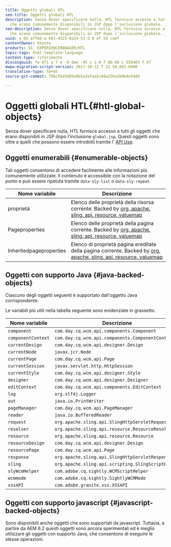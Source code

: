 ```yaml
---
title: Oggetti globali HTL
seo-title: Oggetti globali HTL
description: Senza dover specificare nulla, HTL fornisce accesso a tutti gli oggetti
  che erano comunemente disponibili in JSP dopo l'inclusione globale. jsp.
seo-description: Senza dover specificare nulla, HTL fornisce accesso a tutti gli oggetti
  che erano comunemente disponibili in JSP dopo l'inclusione globale. jsp.
uuid: e 03 affbb-a 683-4323-8224-53 d 8 ef 59 caef
contentOwner: Utente
products: SG_ EXPERIENCEMANAGER/HTL
topic-tags: html-template-language
content-type: riferimento
discoiquuid: fe 071 a 7 e -0 dae -45 c 1-9 f 86-80 c 558483 f 87
mwpw-migration-script-version: 2017-10-12 T 21 58.665-0400
translation-type: tm+mt
source-git-commit: 796c55d3d85e6b5a3efaa5c04a25be1b0b4e54dd

---
```



# Oggetti globali HTL{#htl-global-objects}

Senza dover specificare nulla, HTL fornisce accesso a tutti gli oggetti che erano disponibili in JSP dopo l'inclusione `global.jsp`. Questi oggetti sono oltre a quelli che possono essere introdotti tramite l' [API Use](use-api.md).

## Oggetti enumerabili {#enumerable-objects}

Tali oggetti consentono di accedere facilmente alle informazioni più comunemente utilizzate. Il contenuto è accessibile con la notazione del punto e può essere ripetuta tramite `data-sly-list` o `data-sly-repeat`.

| Nome variabile | Descrizione |
|--- |--- |
| proprietà | Elenco delle proprietà della risorsa corrente. Backed by [org. apache. sling. api. resource. valuemap](https://helpx.adobe.com/experience-manager/6-3/sites/developing/using/reference-materials/javadoc/org/apache/sling/api/resource/ValueMap.html) |
| Pageproperties | Elenco delle proprietà della pagina corrente. Backed by [org. apache. sling. api. resource. valuemap](https://helpx.adobe.com/experience-manager/6-3/sites/developing/using/reference-materials/javadoc/org/apache/sling/api/resource/ValueMap.hmtl) |
| Inheritedpageproperties | Elenco di proprietà pagina ereditate della pagina corrente. Backed by [org. apache. sling. api. resource. valuemap](https://helpx.adobe.com/experience-manager/6-3/sites/developing/using/reference-materials/javadoc/org/apache/sling/api/resource/ValueMap.html) |


## Oggetti con supporto Java {#java-backed-objects}

Ciascuno degli oggetti seguenti è supportato dall'oggetto Java corrispondente.

Le variabili più utili nella tabella seguente sono evidenziate in grassetto.

| Nome variabile | Descrizione |  |
|---|---|---|
| `component` | `com.day.cq.wcm.api.components.Component` |  |
| `componentContext` | `com.day.cq.wcm.api.components.ComponentContext` |  |
| `currentDesign` | `com.day.cq.wcm.api.designer.Design` |  |
| `currentNode` | `javax.jcr.Node` |  |
| `currentPage` | `com.day.cq.wcm.api.Page` |  |
| `currentSession` | `javax.servlet.http.HttpSession` |  |
| `currentStyle` | `com.day.cq.wcm.api.designer.Style` |  |
| `designer` | `com.day.cq.wcm.api.designer.Designer` |  |
| `editContext` | `com.day.cq.wcm.api.components.EditContext` |  |
| `log` | `org.slf4j.Logger` |  |
| `out` | `java.io.PrintWriter` |  |
| `pageManager` | `com.day.cq.wcm.api.PageManager` |  |
| `reader` | `java.io.BufferedReader` |  |
| `request` | `org.apache.sling.api.SlingHttpServletRequest` |  |
| `resolver` | `org.apache.sling.api.resource.ResourceResolver` |  |
| `resource` | `org.apache.sling.api.resource.Resource` |  |
| `resourceDesign` | `com.day.cq.wcm.api.designer.Design` |  |
| `resourcePage` | `com.day.cq.wcm.api.Page` |  |
| `response` | `org.apache.sling.api.SlingHttpServletResponse` |  |
| `sling` | `org.apache.sling.api.scripting.SlingScriptHelper` |  |
| `slyWcmHelper` | `com.adobe.cq.sightly.WCMScriptHelper` |  |
| `wcmmode` | `com.adobe.cq.sightly.SightlyWCMMode` |  |
| `xssAPI` | `com.adobe.granite.xss.XSSAPI` |  |

## Oggetti con supporto javascript {#javascript-backed-objects}

Sono disponibili anche oggetti che sono supportati da javascript. Tuttavia, a partire da AEM 6.2 questi oggetti sono ancora sperimentali ed è meglio utilizzare gli oggetti con supporto Java, che consentono di eseguire le stesse operazioni.

<!-- 

Comment Type: draft

<p> </p> 
<p>JS-specific context variables: These supply access to asynchronous implementions of all the Java objects listed below). To write HTL code that is protable to granite.js, you must use the variables provided by aem and sly, not the native Java variables.</p> 
<ul> 
 <li>wcm
  <ul> 
   <li>currentPage</li> 
   <li>nativePage: [com.day.cq.wcm.apiPage]</li> 
   <li>properties: {<i>enumerable</i>}</li> 
  </ul> </li> 
 <li>granite
  <ul> 
   <li>request
    <ul> 
     <li>parameters: {<i>enumerable</i>}</li> 
     <li>nativeRequest: [org.apache.sling.scripting.core.impl.helper.OnDemandReaderRequest]</li> 
     <li>pathInfo
      <ul> 
       <li>nativePathInfo: [SlingRequestPathInfo: path='/content/geometrixx/en/jcr:content/par/text', selectorString='null', extension='html', suffix='null']</li> 
      </ul> </li> 
    </ul> </li> 
   <li>resource
    <ul> 
     <li>nativeResource: [Paragraph, path=/content/geometrixx/en/jcr:content/par/text, type=wcm/foundation/components/text, cssClass=default, column=0/0, diffInfo=[null], resource=[JcrNodeResource, type=wcm/foundation/components/text, superType=null, path=/content/geometrixx/en/jcr:content/par/text]]</li> 
     <li>path: "/content/geometrixx/en/jcr:content/par/text"</li> 
     <li>properties: {sling:resourceType,jcr:created,jcr:lastModified,jcr:createdBy, textIsRich,jcr:lastModifiedBy,jcr:primaryType}</li> 
    </ul> </li> 
   <li>properties: {sling:resourceType,jcr:created,jcr:lastModified,jcr:createdBy, textIsRich,jcr:lastModifiedBy,jcr:primaryType}</li> 
  </ul> </li> 
</ul> 
<p>JS specific non-HTL related variables. Present due to JS-implementaion. Generally not used in templating:</p> 
<ul> 
 <li>console: JS Object</li> 
 <li>exports: JS Object</li> 
 <li>module: JS Object</li> 
 <li>setImmediate: JS Function</li> 
 <li>setTimeout: JS Function</li> 
 <li>use: JS Function</li> 
</ul>
-->

